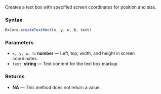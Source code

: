 Creates a text box with specified screen coordinates for position and size.

### Syntax

```typescript
RxCore.createTextRect(x, y, w, h, text)
```

### Parameters

- `x, y, w, h`: **number** — Left, top, width, and height in screen coordinates.
- `text`: **string** — Text content for the text box markup.

### Returns

- **NA** — This method does not return a value.